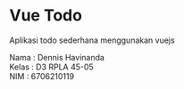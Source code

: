 # Vue Todo
Aplikasi todo sederhana menggunakan vuejs

Nama	: Dennis Havinanda <br>
Kelas	: D3 RPLA 45-05 <br>
NIM 	: 6706210119 <br>
